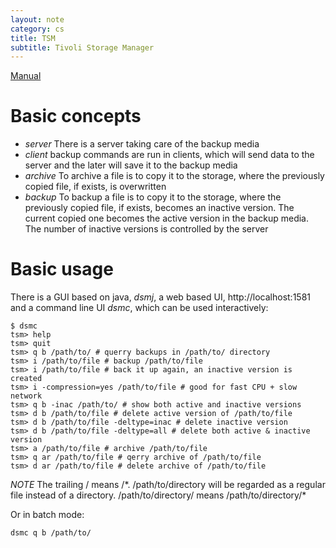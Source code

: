 ```yaml
---
layout: note
category: cs
title: TSM
subtitle: Tivoli Storage Manager
---
```

[Manual](http://accc.uic.edu/service/backups/manuals)

Basic concepts
==============
- *server* There is a server taking care of the backup media
- *client* backup commands are run in clients, which will send data to the
  server and the later will save it to the backup media 
- *archive* To archive a file is to copy it to the storage, where the
  previously copied file, if exists, is overwritten
- *backup* To backup a file is to copy it to the storage, where the previously
  copied file, if exists, becomes an inactive version. The current copied one
  becomes the active version in the backup media. The number of inactive
  versions is controlled by the server

Basic usage
===========

There is a GUI based on java, _dsmj_, a web based UI, http://localhost:1581 and
a command line UI _dsmc_, which can be used interactively:

    $ dsmc
    tsm> help
    tsm> quit
    tsm> q b /path/to/ # querry backups in /path/to/ directory
    tsm> i /path/to/file # backup /path/to/file
    tsm> i /path/to/file # back it up again, an inactive version is created
    tsm> i -compression=yes /path/to/file # good for fast CPU + slow network
    tsm> q b -inac /path/to/ # show both active and inactive versions
    tsm> d b /path/to/file # delete active version of /path/to/file
    tsm> d b /path/to/file -deltype=inac # delete inactive version
    tsm> d b /path/to/file -deltype=all # delete both active & inactive version
    tsm> a /path/to/file # archive /path/to/file
    tsm> q ar /path/to/file # qerry archive of /path/to/file
    tsm> d ar /path/to/file # delete archive of /path/to/file

*NOTE* The trailing / means /\*. /path/to/directory will be regarded as a
regular file instead of a directory. /path/to/directory/ means
/path/to/directory/\*

Or in batch mode:

    dsmc q b /path/to/
